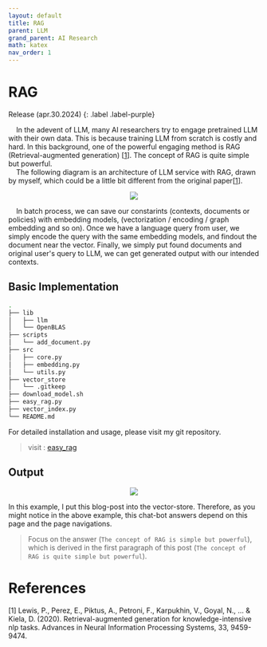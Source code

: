 ```yaml
---
layout: default
title: RAG
parent: LLM
grand_parent: AI Research
math: katex
nav_order: 1
---
```


# RAG

Release (apr.30.2024)
{: .label .label-purple}

&nbsp;&nbsp;&nbsp;&nbsp;In the adevent of LLM, many AI researchers try to engage pretrained LLM with their own data. This is because training LLM from scratch is costly and hard. 
In this background, one of the powerful engaging method is RAG (Retrieval-augmented generation) [[1](#lewis-et-al)]. The concept of RAG is quite simple but powerful.   
&nbsp;&nbsp;&nbsp;&nbsp;The following diagram is an architecture of LLM service with RAG, drawn by myself, which could be a little bit different from the original paper[[1](#lewis-et-al)].

<p align="center">
 <img src="https://sangdo-han.github.io/docs/research/llm/rag_architecture.png">
</p>

&nbsp;&nbsp;&nbsp;&nbsp;In batch process, we can save our constarints (contexts, documents or policies) with embedding models, (vectorization / encoding / graph embedding and so on). Once we have a language query from user, we simply encode the query with the same embedding models, and findout the document near the vector. Finally, we simply put found documents and original user's query to LLM, we can get generated output with our intended contexts. 

## Basic Implementation


```bash
.
├── lib
│   ├── llm
│   └── OpenBLAS
├── scripts
│   └── add_document.py
├── src
│   ├── core.py
│   ├── embedding.py
│   └── utils.py
├── vector_store
│   └── .gitkeep
├── download_model.sh
├── easy_rag.py
├── vector_index.py
└── README.md
```

For detailed installation and usage, please visit my git repository.

 > visit : [easy_rag](https://github.com/Sangdo-Han/research/tree/master/rag)

## Output

<p align="center">
  <img src="https://github.com/Sangdo-Han/research/blob/master/rag/rag_chat_example.png?raw=true">
</p>

In this example, I put this blog-post into the vector-store. Therefore, as you might notice in the above example, this chat-bot answers depend on this page and the page navigations.
> Focus on the answer (`The concept of RAG is simple but powerful`), which is derived in the first paragraph of this post (`The concept of RAG is quite simple but powerful`).   


# References
<span id="lewis-et-al">[1]</span> Lewis, P., Perez, E., Piktus, A., Petroni, F., Karpukhin, V., Goyal, N., ... & Kiela, D. (2020). Retrieval-augmented generation for knowledge-intensive nlp tasks. Advances in Neural Information Processing Systems, 33, 9459-9474.
